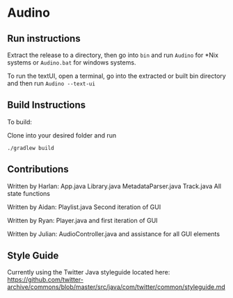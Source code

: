 # Audino

## Run instructions

Extract the release to a directory, then go into ```bin``` and run ```Audino``` for *Nix systems or ```Audino.bat``` for windows systems.

To run the textUI, open a terminal, go into the extracted or built bin directory and then run ```Audino --text-ui```

## Build Instructions
To build:

Clone into your desired folder and run

```./gradlew build``` 

## Contributions
Written by Harlan:
App.java
Library.java
MetadataParser.java
Track.java
All state functions

Written by Aidan:
Playlist.java
Second iteration of GUI


Written by Ryan:
Player.java and first iteration of GUI

Written by Julian:
AudioController.java and assistance for all GUI elements

## Style Guide
Currently using the Twitter Java styleguide located here:
https://github.com/twitter-archive/commons/blob/master/src/java/com/twitter/common/styleguide.md
